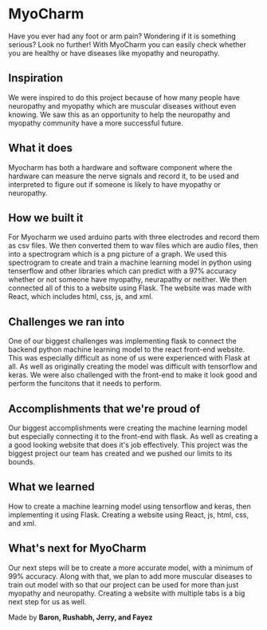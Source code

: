 # MyoCharm
Have you ever had any foot or arm pain? Wondering if it is something serious? Look no further! With MyoCharm you can easily check whether you are healthy or have diseases like myopathy and neuropathy.

## Inspiration
We were inspired to do this project because of how many people have neuropathy and myopathy which are muscular diseases without even knowing. We saw this as an opportunity to help the neuropathy and myopathy community have a more successful future.
## What it does
Myocharm has both a hardware and software component where the hardware can measure the nerve signals and record it, to be used and interpreted to figure out if someone is likely to have myopathy or neuropathy.
## How we built it
For Myocharm we used arduino parts with three electrodes and record them as csv files. We then converted them to wav files which are audio files, then into a spectrogram which is a png picture of a graph. We used this spectrogram to create and train a machine learning model in python using tenserflow and other libraries which can predict with a 97% accuracy whether or not someone have myopathy, neurapathy or neither. We then connected all of this to a website using Flask. The website was made with React, which includes html, css, js, and xml. 
## Challenges we ran into
One of our biggest challenges was implementing flask to connect the backend python machine learning model to the react front-end website. This was especially difficult as none of us were experienced with Flask at all. As well as originally creating the model was difficult with tensorflow and keras. We were also challenged with the front-end to make it look good and perform the funcitons that it needs to perform.
## Accomplishments that we're proud of
Our biggest accomplishments were creating the machine learning model but especially connecting it to the front-end with flask. As well as creating a a good looking website that does it's job effectively. This project was the biggest project our team has created and we pushed our limits to its bounds. 
## What we learned
How to create a machine learning model using tensorflow and keras, then implementing it using Flask. Creating a website using React, js, html, css, and xml.
## What's next for MyoCharm
Our next steps will be to create a more accurate model, with a minimum of 99% accuracy. Along with that, we plan to add more muscular diseases to train out model with so that our project can be used for more than just myopathy and neuropathy. Creating a website with multiple tabs is a big next step for us as well.

Made by **Baron, Rushabh, Jerry, and Fayez**
